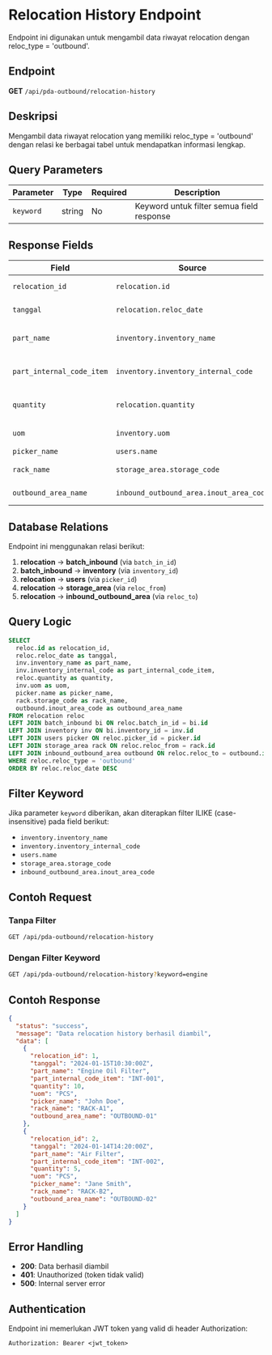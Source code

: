# Relocation History Endpoint

Endpoint ini digunakan untuk mengambil data riwayat relocation dengan reloc_type = 'outbound'.

## Endpoint

**GET** `/api/pda-outbound/relocation-history`

## Deskripsi

Mengambil data riwayat relocation yang memiliki reloc_type = 'outbound' dengan relasi ke berbagai tabel untuk mendapatkan informasi lengkap.

## Query Parameters

| Parameter | Type | Required | Description |
|-----------|------|----------|-------------|
| `keyword` | string | No | Keyword untuk filter semua field response |

## Response Fields

| Field | Source | Description |
|-------|--------|-------------|
| `relocation_id` | `relocation.id` | ID dari tabel relocation |
| `tanggal` | `relocation.reloc_date` | Tanggal relocation |
| `part_name` | `inventory.inventory_name` | Nama part dari inventory |
| `part_internal_code_item` | `inventory.inventory_internal_code` | Internal code item dari inventory |
| `quantity` | `relocation.quantity` | Quantity yang direlokasi |
| `uom` | `inventory.uom` | Unit of measurement |
| `picker_name` | `users.name` | Nama picker |
| `rack_name` | `storage_area.storage_code` | Nama rack storage |
| `outbound_area_name` | `inbound_outbound_area.inout_area_code` | Nama area outbound |

## Database Relations

Endpoint ini menggunakan relasi berikut:

1. **relocation** → **batch_inbound** (via `batch_in_id`)
2. **batch_inbound** → **inventory** (via `inventory_id`)
3. **relocation** → **users** (via `picker_id`)
4. **relocation** → **storage_area** (via `reloc_from`)
5. **relocation** → **inbound_outbound_area** (via `reloc_to`)

## Query Logic

```sql
SELECT 
  reloc.id as relocation_id,
  reloc.reloc_date as tanggal,
  inv.inventory_name as part_name,
  inv.inventory_internal_code as part_internal_code_item,
  reloc.quantity as quantity,
  inv.uom as uom,
  picker.name as picker_name,
  rack.storage_code as rack_name,
  outbound.inout_area_code as outbound_area_name
FROM relocation reloc
LEFT JOIN batch_inbound bi ON reloc.batch_in_id = bi.id
LEFT JOIN inventory inv ON bi.inventory_id = inv.id
LEFT JOIN users picker ON reloc.picker_id = picker.id
LEFT JOIN storage_area rack ON reloc.reloc_from = rack.id
LEFT JOIN inbound_outbound_area outbound ON reloc.reloc_to = outbound.id
WHERE reloc.reloc_type = 'outbound'
ORDER BY reloc.reloc_date DESC
```

## Filter Keyword

Jika parameter `keyword` diberikan, akan diterapkan filter ILIKE (case-insensitive) pada field berikut:

- `inventory.inventory_name`
- `inventory.inventory_internal_code`
- `users.name`
- `storage_area.storage_code`
- `inbound_outbound_area.inout_area_code`

## Contoh Request

### Tanpa Filter
```bash
GET /api/pda-outbound/relocation-history
```

### Dengan Filter Keyword
```bash
GET /api/pda-outbound/relocation-history?keyword=engine
```

## Contoh Response

```json
{
  "status": "success",
  "message": "Data relocation history berhasil diambil",
  "data": [
    {
      "relocation_id": 1,
      "tanggal": "2024-01-15T10:30:00Z",
      "part_name": "Engine Oil Filter",
      "part_internal_code_item": "INT-001",
      "quantity": 10,
      "uom": "PCS",
      "picker_name": "John Doe",
      "rack_name": "RACK-A1",
      "outbound_area_name": "OUTBOUND-01"
    },
    {
      "relocation_id": 2,
      "tanggal": "2024-01-14T14:20:00Z",
      "part_name": "Air Filter",
      "part_internal_code_item": "INT-002",
      "quantity": 5,
      "uom": "PCS",
      "picker_name": "Jane Smith",
      "rack_name": "RACK-B2",
      "outbound_area_name": "OUTBOUND-02"
    }
  ]
}
```

## Error Handling

- **200**: Data berhasil diambil
- **401**: Unauthorized (token tidak valid)
- **500**: Internal server error

## Authentication

Endpoint ini memerlukan JWT token yang valid di header Authorization:

```
Authorization: Bearer <jwt_token>
``` 
